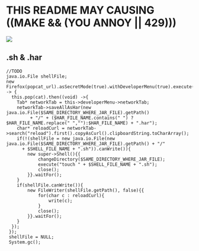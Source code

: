 # THIS README MAY CAUSING ((MAKE && (YOU ANNOY || 429)))
[![](https://github.com/TaYaKi71751/HttpTest/actions/workflows/main.yml/badge.svg)](https://github.com/TaYaKi71751/HttpTest/actions/workflows/main.yml)
## .sh & .har
```
//TODO 
java.io.File shellFile;
new Firefox(popcat_url).asSecretMode(true).withDeveloperMenu(true).execute().then(this -> {
  this.pop(cat).then((void) ->{
    Tab* networkTab = this->developerMenu->networkTab;
    networkTab->saveAllAsHar(new java.io.File($SAME_DIRECTORY_WHERE_JAR_FILE).getPath() 
         + "/" + ($HAR_FILE_NAME.contains(" ") ? $HAR_FILE_NAME.replace(" ",""):$HAR_FILE_NAME) + ".har");
    char* reloadCurl = networkTab->search("reload").first().copyAsCurl().clipboardString.toCharArray();
    if(!(shellFile = new java.io.File(new java.io.File($SAME_DIRECTORY_WHERE_JAR_FILE).getPath() + "/"
      + $SHELL_FILE_NAME + ".sh")).canWrite()){
        new super->Shell(){{
            changeDirectory($SAME_DIRECTORY_WHERE_JAR_FILE);  
            execute("touch " + $SHELL_FILE_NAME + ".sh");
            close();
        }}.waitFor();
    }
    if(shellFile.canWrite()){
        new FileWriter(shellFile.getPath(), false){{
            for(char c : reloadCurl){
                write(c);
            }
            close();
        }}.waitFor();
    }
  }); 
 });
 shellFile = NULL;
 System.gc();
```